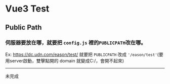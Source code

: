 # Vue3 Test
## Public Path
### 伺服器要放在哪，就要把 `config.js` 裡的`PUBLICPATH`改在哪。
Ex: https://dc.udn.com/eason/test/ 就要把 `PUBLICPATH` 改成 `'/eason/test'`(要用server啟動，雙擊點開的 domain 就變成C:/，會開不起來)

---
未完成